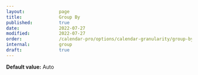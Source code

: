 ```yaml
---
layout:             page
title:              Group By
published:          true
date:               2022-07-27
modified:           2022-07-27
order:              /calendar-pro/options/calendar-granularity/group-by
internal:           group
draft:              true
---
```

**Default value:** Auto